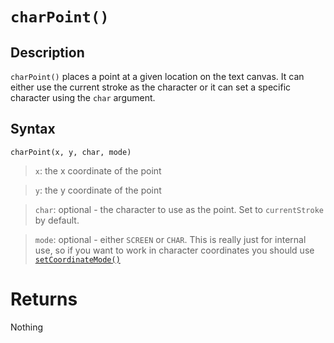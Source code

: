 # `charPoint()`

## Description
`charPoint()` places a point at a given location on the text canvas. It can either use the current stroke as the character or it can set a specific character using the `char` argument.

## Syntax
`charPoint(x, y, char, mode)`
> `x`: the x coordinate of the point

> `y`: the y coordinate of the point

> `char`: optional - the character to use as the point. Set to `currentStroke` by default.

> `mode`: optional - either `SCREEN` or `CHAR`. This is really just for internal use, so if you want to work in character coordinates you should use [`setCoordinateMode()`](setCoordinateMode)

# Returns
Nothing